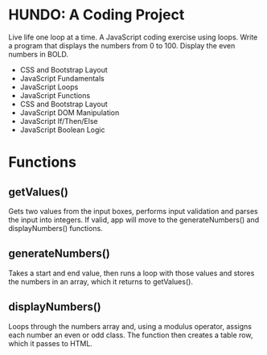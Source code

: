 # HUNDO: A Coding Project
 Live life one loop at a time. A JavaScript coding exercise using loops. Write a program that displays the numbers from 0 to 100. Display the even numbers in BOLD. 

- CSS and Bootstrap Layout
- JavaScript Fundamentals
- JavaScript Loops
- JavaScript Functions
- CSS and Bootstrap Layout
- JavaScript DOM Manipulation
- JavaScript If/Then/Else
- JavaScript Boolean Logic 

# Functions


## getValues()
Gets two values from the input boxes, performs input validation and parses the input into integers. If valid, app will move to the generateNumbers() and displayNumbers() functions.

## generateNumbers()
Takes a start and end value, then runs a loop with those values and stores the numbers in an array, which it returns to getValues().

## displayNumbers()
Loops through the numbers array and, using a modulus operator, assigns each number an even or odd class. The function then creates a table row, which it passes to HTML.